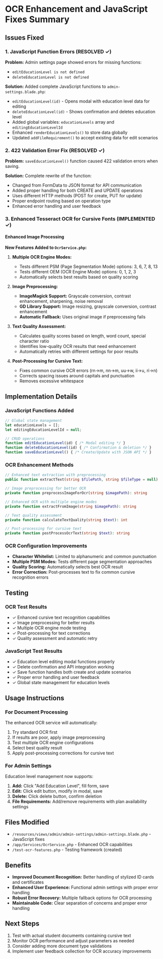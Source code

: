 # OCR Enhancement and JavaScript Fixes Summary

## Issues Fixed

### 1. JavaScript Function Errors (RESOLVED ✓)
**Problem:** Admin settings page showed errors for missing functions:
- `editEducationLevel is not defined`
- `deleteEducationLevel is not defined`

**Solution:** Added complete JavaScript functions to `admin-settings.blade.php`:
- `editEducationLevel(id)` - Opens modal with education level data for editing
- `deleteEducationLevel(id)` - Shows confirmation and deletes education level
- Added global variables: `educationLevels` array and `editingEducationLevelId`
- Enhanced `renderEducationLevels()` to store data globally
- Updated `addFileRequirement()` to accept existing data for edit scenarios

### 2. 422 Validation Error Fix (RESOLVED ✓)
**Problem:** `saveEducationLevel()` function caused 422 validation errors when saving.

**Solution:** Complete rewrite of the function:
- Changed from FormData to JSON format for API communication
- Added proper handling for both CREATE and UPDATE operations
- Uses different HTTP methods (POST for create, PUT for update)
- Proper endpoint routing based on operation type
- Enhanced error handling and user feedback

### 3. Enhanced Tesseract OCR for Cursive Fonts (IMPLEMENTED ✓)

#### Enhanced Image Processing
**New Features Added to `OcrService.php`:**

1. **Multiple OCR Engine Modes:**
   - Tests different PSM (Page Segmentation Mode) options: 3, 6, 7, 8, 13
   - Tests different OEM (OCR Engine Mode) options: 0, 1, 2, 3
   - Automatically selects best results based on quality scoring

2. **Image Preprocessing:**
   - **ImageMagick Support:** Grayscale conversion, contrast enhancement, sharpening, noise removal
   - **GD Library Support:** Image resizing, grayscale conversion, contrast enhancement
   - **Automatic Fallback:** Uses original image if preprocessing fails

3. **Text Quality Assessment:**
   - Calculates quality scores based on length, word count, special character ratio
   - Identifies low-quality OCR results that need enhancement
   - Automatically retries with different settings for poor results

4. **Post-Processing for Cursive Text:**
   - Fixes common cursive OCR errors (rn→m, nn→m, uu→w, ii→u, ri→n)
   - Corrects spacing issues around capitals and punctuation
   - Removes excessive whitespace

## Implementation Details

### JavaScript Functions Added
```javascript
// Global state management
let educationLevels = [];
let editingEducationLevelId = null;

// CRUD operations
function editEducationLevel(id) { /* Modal editing */ }
function deleteEducationLevel(id) { /* Confirmation & deletion */ }
function saveEducationLevel() { /* Create/Update with JSON API */ }
```

### OCR Enhancement Methods
```php
// Enhanced text extraction with preprocessing
public function extractText(string $filePath, string $fileType = null): string

// Image preprocessing for better OCR
private function preprocessImageForOcr(string $imagePath): string

// Enhanced OCR with multiple engine modes
private function extractFromImage(string $imagePath): string

// Text quality assessment
private function calculateTextQuality(string $text): int

// Post-processing for cursive text
private function postProcessOcrText(string $text): string
```

### OCR Configuration Improvements
- **Character Whitelist:** Limited to alphanumeric and common punctuation
- **Multiple PSM Modes:** Tests different page segmentation approaches
- **Quality Scoring:** Automatically selects best OCR result
- **Error Correction:** Post-processes text to fix common cursive recognition errors

## Testing

### OCR Test Results
- ✓ Enhanced cursive text recognition capabilities
- ✓ Image preprocessing for better results  
- ✓ Multiple OCR engine mode testing
- ✓ Post-processing for text corrections
- ✓ Quality assessment and automatic retry

### JavaScript Test Results
- ✓ Education level editing modal functions properly
- ✓ Delete confirmation and API integration working
- ✓ Save function handles both create and update scenarios
- ✓ Proper error handling and user feedback
- ✓ Global state management for education levels

## Usage Instructions

### For Document Processing
The enhanced OCR service will automatically:
1. Try standard OCR first
2. If results are poor, apply image preprocessing
3. Test multiple OCR engine configurations
4. Select best quality result
5. Apply post-processing corrections for cursive text

### For Admin Settings
Education level management now supports:
1. **Add:** Click "Add Education Level", fill form, save
2. **Edit:** Click edit button, modify in modal, save  
3. **Delete:** Click delete button, confirm deletion
4. **File Requirements:** Add/remove requirements with plan availability settings

## Files Modified
- `/resources/views/admin/admin-settings/admin-settings.blade.php` - JavaScript fixes
- `/app/Services/OcrService.php` - Enhanced OCR capabilities
- `/test-ocr-features.php` - Testing framework (created)

## Benefits
- **Improved Document Recognition:** Better handling of stylized ID cards and certificates
- **Enhanced User Experience:** Functional admin settings with proper error handling
- **Robust Error Recovery:** Multiple fallback options for OCR processing
- **Maintainable Code:** Clear separation of concerns and proper error handling

## Next Steps
1. Test with actual student documents containing cursive text
2. Monitor OCR performance and adjust parameters as needed
3. Consider adding more document type validations
4. Implement user feedback collection for OCR accuracy improvements
